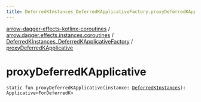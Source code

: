 ```yaml
---
title: DeferredKInstances_DeferredKApplicativeFactory.proxyDeferredKApplicative - arrow-dagger-effects-kotlinx-coroutines
---
```


[arrow-dagger-effects-kotlinx-coroutines](../../index.html) / [arrow.dagger.effects.instances.coroutines](../index.html) / [DeferredKInstances_DeferredKApplicativeFactory](index.html) / [proxyDeferredKApplicative](./proxy-deferred-k-applicative.html)

# proxyDeferredKApplicative

`static fun proxyDeferredKApplicative(instance: `[`DeferredKInstances`](../-deferred-k-instances/index.html)`): Applicative<ForDeferredK>`